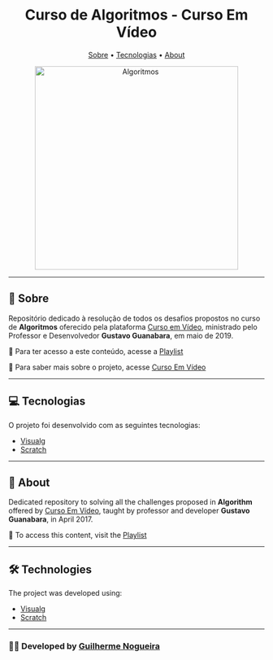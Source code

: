 <p align="center">
  <h1 align="center">Curso de Algoritmos - Curso Em Vídeo</h1>
  <p align="center">
    <a href="#sobre">Sobre</a> • 
    <a href="#tecnologias">Tecnologias</a> • 
    <a href="#about">About</a>
  </p>
</p>

<p align="center">
  <img src="imagens/banner.png" alt="Algoritmos" width="400"/>
</p>


---

## 📗 Sobre

Repositório dedicado à resolução de todos os desafios propostos no curso de **Algoritmos** oferecido pela plataforma [Curso em Vídeo](https://www.cursoemvideo.com), ministrado pelo Professor e Desenvolvedor **Gustavo Guanabara**, em maio de 2019.

🔗 Para ter acesso a este conteúdo, acesse a [Playlist](https://www.youtube.com/playlist?list=PLHz_AreHm4dm6wYOIW20Nyg12TAjmMGT-)

🔗 Para saber mais sobre o projeto, acesse [Curso Em Vídeo](https://www.cursoemvideo.com)

---

## 💻 Tecnologias

O projeto foi desenvolvido com as seguintes tecnologias:

- [Visualg](http://www.visualg3.com.br/)
- [Scratch](https://scratch.mit.edu/)

---

## 📘 About

Dedicated repository to solving all the challenges proposed in **Algorithm** offered by [Curso Em Vídeo](https://www.cursoemvideo.com), taught by professor and developer **Gustavo Guanabara**, in April 2017.

🔗 To access this content, visit the [Playlist](https://www.youtube.com/playlist?list=PLHz_AreHm4dm6wYOIW20Nyg12TAjmMGT-)

---

## 🛠️ Technologies

The project was developed using:

- [Visualg](http://www.visualg3.com.br/)
- [Scratch](https://scratch.mit.edu/)

---

### 👩‍💻 Developed by [Guilherme Nogueira](https://github.com/guilhermegroosnogueira)
